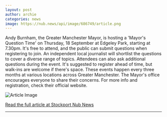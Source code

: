 ```yaml
---
layout: post
author: archie
categories: news
image: https://nub.news/api/image/686749/article.png
---
```

Andy Burnham, the Greater Manchester Mayor, is hosting a 'Mayor's Question Time' on Thursday, 18 September at Edgeley Park, starting at 7.30pm. It's free to attend, and the public can submit questions when registering to join. An independent local journalist will shortlist the questions to cover a diverse range of topics. Attendees can also ask additional questions during the event. It's suggested to register ahead of time, but walk-ins are welcome if there's space. These events happen every three months at various locations across Greater Manchester. The Mayor's office encourages everyone to share their concerns. For more info and registration, check their official website.

![Article Image](https://nub.news/api/image/686749/article.png)

[Read the full article at Stockport Nub News](https://stockport.nub.news/news/local-news/andy-burnham-to-host-question-and-answer-session-at-edgeley-park-270289)

---
